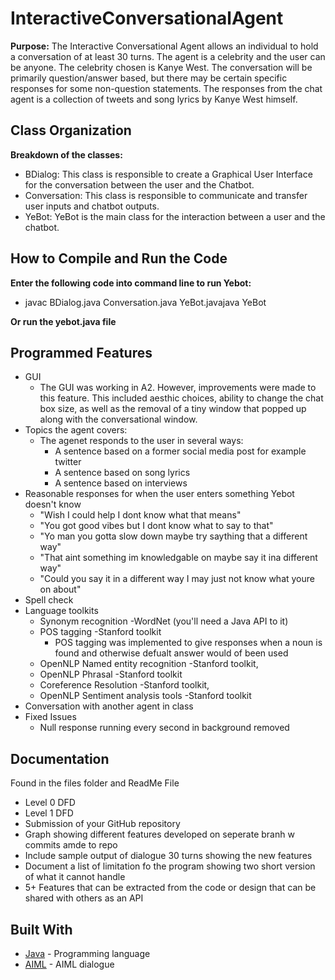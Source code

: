 # InteractiveConversationalAgent
**Purpose:**
The Interactive Conversational Agent allows an individual to hold a conversation of at least 30 turns. The agent is a celebrity and the user can be anyone. The celebrity chosen is Kanye West. The conversation will be primarily question/answer based, but there may be certain specific responses for some non-question statements. The responses from the chat agent is a collection of tweets and song lyrics by Kanye West himself.

## Class Organization

**Breakdown of the classes:**
* BDialog: This class is responsible to create a Graphical User Interface for the conversation between the user and the Chatbot. 
* Conversation: This class is responsible to communicate and transfer user inputs and chatbot outputs. 
* YeBot: YeBot is the main class for the interaction between a user and the chatbot. 

## How to Compile and Run the Code
**Enter the following code into command line to run Yebot:**
* javac BDialog.java Conversation.java YeBot.javajava YeBot

**Or run the yebot.java file**

## Programmed Features
* GUI
   * The GUI was working in A2. However, improvements were made to this feature. This included aesthic choices, ability to change the chat box size, as well as the removal of a tiny window that popped up along with the conversational window.
* Topics the agent covers:
   * The agenet responds to the user in several ways:
      * A sentence based on a former social media post for example twitter
      * A sentence based on song lyrics
      * A sentence based on interviews 
* Reasonable responses for when the user enters something Yebot doesn't know
   * "Wish I could help    I dont know what that means"
   * "You got good vibes   but I dont know what to say to that"
   * "Yo man you gotta slow down  maybe try saything that a different way"
   * "That aint something im knowledgable on maybe say it ina  different way"
   * "Could you say it in a different way I may just not know what youre on about"
* Spell check
* Language toolkits
    * Synonym recognition -WordNet (you'll need a Java API to it)
    * POS tagging -Stanford toolkit
      * POS tagging was implemented to give responses when a noun is found and otherwise defualt answer would of been used
    * OpenNLP Named entity recognition -Stanford toolkit, 
    * OpenNLP Phrasal -Stanford toolkit
    * Coreference Resolution -Stanford toolkit, 
    * OpenNLP Sentiment analysis tools -Stanford toolkit
* Conversation with another agent in class
* Fixed Issues
  * Null response running every second in background removed

## Documentation
Found in the files folder and ReadMe File
* Level 0 DFD
* Level 1 DFD
* Submission of your GitHub repository
* Graph showing different features developed on seperate branh w commits amde to repo
* Include sample output of dialogue 30 turns showing the new features
* Document a list of limitation fo the program showing two short version of what it cannot handle
* 5+ Features that can be extracted from the code or design that can be shared with others as an API



## Built With

* [Java](https://www.java.com/) - Programming language 
* [AIML](https://www.tutorialspoint.com/aiml/) - AIML dialogue






